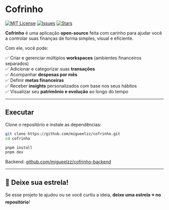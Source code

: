 # Cofrinho

[![MIT License](https://img.shields.io/badge/license-MIT-blue.svg)](LICENSE)
[![Issues](https://img.shields.io/github/issues/migueelzz/cofrinho-web)](https://github.com/migueelzz/cofrinho-web/issues)
[![Stars](https://img.shields.io/github/stars/migueelzz/cofrinho-web?style=social)](https://github.com/migueelzz/cofrinho-web/stargazers)

**Cofrinho** é uma aplicação **open-source** feita com carinho para ajudar você a controlar suas finanças de forma simples, visual e eficiente.

Com ele, você pode:

✅ Criar e gerenciar múltiplos **workspaces** (ambientes financeiros separados)  
✅ Adicionar e categorizar suas **transações**  
✅ Acompanhar **despesas por mês**  
✅ Definir **metas financeiras**  
✅ Receber **insights** personalizados com base nos seus hábitos  
✅ Visualizar seu **patrimônio e evolução** ao longo do tempo

---

## Executar

Clone o repositório e instale as dependências:

```bash
git clone https://github.com/migueelzz/cofrinho.git
cd cofrinho

pnpm install
pnpm dev
```

Backend: [github.com/migueelzz/cofrinho-backend](https://github.com/migueelzz/cofrinho-backend)

---

## 🌟 Deixe sua estrela!

Se esse projeto te ajudou ou se você curtiu a ideia, **deixe uma estrela ⭐ no repositório**!